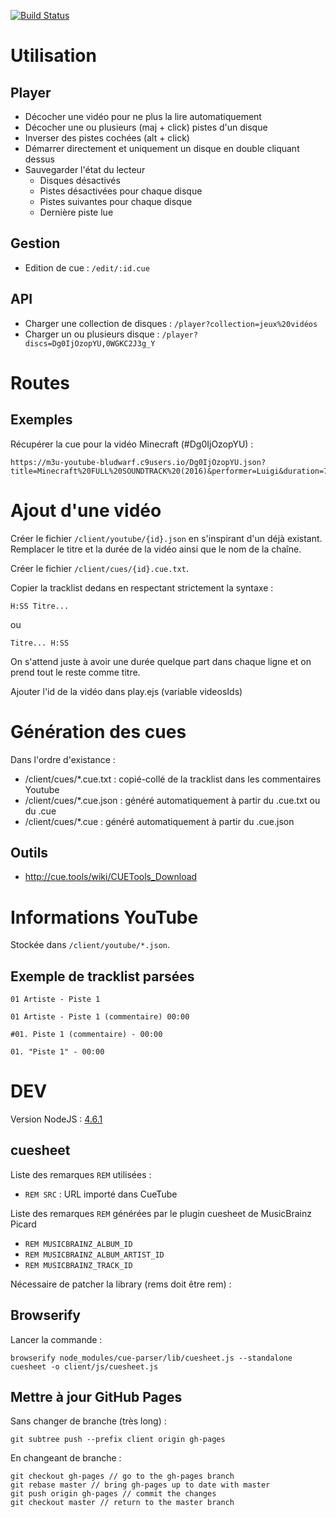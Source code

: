 [![Build Status](https://travis-ci.org/Bludwarf/cuetube.svg?branch=master)](https://travis-ci.org/Bludwarf/cuetube)

# Utilisation

## Player

  - Décocher une vidéo pour ne plus la lire automatiquement
  - Décocher une ou plusieurs (maj + click) pistes d'un disque
  - Inverser des pistes cochées (alt + click)
  - Démarrer directement et uniquement un disque en double cliquant dessus
  - Sauvegarder l'état du lecteur
    - Disques désactivés
    - Pistes désactivées pour chaque disque
    - Pistes suivantes pour chaque disque
    - Dernière piste lue

## Gestion

  - Edition de cue : `/edit/:id.cue`
  
## API

  - Charger une collection de disques : `/player?collection=jeux%20vidéos`
  - Charger un ou plusieurs disque : `/player?discs=Dg0IjOzopYU,0WGKC2J3g_Y`

# Routes

## Exemples

Récupérer la cue pour la vidéo Minecraft (#Dg0IjOzopYU) :

    https://m3u-youtube-bludwarf.c9users.io/Dg0IjOzopYU.json?title=Minecraft%20FULL%20SOUNDTRACK%20(2016)&performer=Luigi&duration=7613
    
# Ajout d'une vidéo

Créer le fichier `/client/youtube/{id}.json` en s'inspirant d'un déjà existant.
Remplacer le titre et la durée de la vidéo ainsi que le nom de la chaîne.

Créer le fichier `/client/cues/{id}.cue.txt`.

Copier la tracklist dedans en respectant strictement la syntaxe :

    H:SS Titre...

ou

    Titre... H:SS

On s'attend juste à avoir une durée quelque part dans chaque ligne et on prend tout le reste comme titre.

Ajouter l'id de la vidéo dans play.ejs (variable videosIds)

# Génération des cues

Dans l'ordre d'existance :

  - /client/cues/*.cue.txt : copié-collé de la tracklist dans les commentaires Youtube
  - /client/cues/*.cue.json : généré automatiquement à partir du .cue.txt ou du .cue
  - /client/cues/*.cue : généré automatiquement à partir du .cue.json
  
## Outils

  * <http://cue.tools/wiki/CUETools_Download>

# Informations YouTube

Stockée dans `/client/youtube/*.json`.

## Exemple de tracklist parsées

```
01 Artiste - Piste 1
```

```
01 Artiste - Piste 1 (commentaire) 00:00
```

```
#01. Piste 1 (commentaire) - 00:00
```

```
01. "Piste 1" - 00:00
```

# DEV

Version NodeJS : [4.6.1](https://nodejs.org/en/blog/release/v4.6.1/)

## cuesheet

Liste des remarques `REM` utilisées :

  * `REM SRC` : URL importé dans CueTube
  
Liste des remarques `REM` générées par le plugin cuesheet de MusicBrainz Picard
  
  * `REM MUSICBRAINZ_ALBUM_ID`
  * `REM MUSICBRAINZ_ALBUM_ARTIST_ID`
  * `REM MUSICBRAINZ_TRACK_ID`
  
Nécessaire de patcher la library (rems doit être rem) :

## Browserify

Lancer la commande :

    browserify node_modules/cue-parser/lib/cuesheet.js --standalone cuesheet -o client/js/cuesheet.js

## Mettre à jour GitHub Pages

Sans changer de branche (très long) :

    git subtree push --prefix client origin gh-pages
    
En changeant de branche :

    git checkout gh-pages // go to the gh-pages branch
    git rebase master // bring gh-pages up to date with master
    git push origin gh-pages // commit the changes
    git checkout master // return to the master branch
